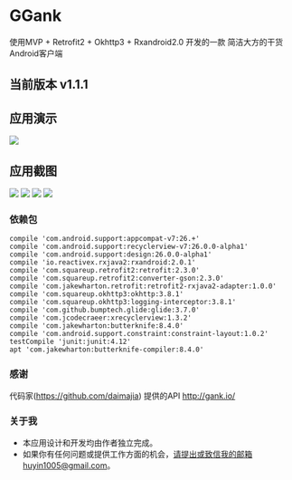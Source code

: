 # GGank
使用MVP + Retrofit2 + Okhttp3 + Rxandroid2.0 开发的一款 简洁大方的干货Android客户端

## 当前版本 v1.1.1

## 应用演示

![](https://github.com/a876980961/GGank/blob/master/art/ggank.gif)

## 应用截图

![](https://github.com/a876980961/GGank/blob/master/art/screenshot01.png)
![](https://github.com/a876980961/GGank/blob/master/art/screenshot02.png)
![](https://github.com/a876980961/GGank/blob/master/art/screenshot03.png)
![](https://github.com/a876980961/GGank/blob/master/art/screenshot04.png)

### 依赖包
    compile 'com.android.support:appcompat-v7:26.+'
    compile 'com.android.support:recyclerview-v7:26.0.0-alpha1'
    compile 'com.android.support:design:26.0.0-alpha1'
    compile 'io.reactivex.rxjava2:rxandroid:2.0.1'
    compile 'com.squareup.retrofit2:retrofit:2.3.0'
    compile 'com.squareup.retrofit2:converter-gson:2.3.0'
    compile 'com.jakewharton.retrofit:retrofit2-rxjava2-adapter:1.0.0'
    compile 'com.squareup.okhttp3:okhttp:3.8.1'
    compile 'com.squareup.okhttp3:logging-interceptor:3.8.1'
    compile 'com.github.bumptech.glide:glide:3.7.0'
    compile 'com.jcodecraeer:xrecyclerview:1.3.2'
    compile 'com.jakewharton:butterknife:8.4.0'
    compile 'com.android.support.constraint:constraint-layout:1.0.2'
    testCompile 'junit:junit:4.12'
    apt 'com.jakewharton:butterknife-compiler:8.4.0'

### 感谢

代码家(https://github.com/daimajia) 提供的API http://gank.io/

### 关于我

* 本应用设计和开发均由作者独立完成。
* 如果你有任何问题或提供工作方面的机会，请提出或致信我的邮箱huyin1005@gmail.com。
